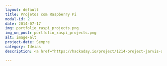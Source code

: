 ```yaml
---
layout: default
title: Projetos com Raspberry Pi
modal-id: 2
date: 2014-07-17
img: portfolio_raspi_projects.png
img_on_post: portfolio_raspi_projects.png
alt: image-alt
project-date: Sempre
category: Ideias
description: <a href="https://hackaday.io/project/1214-project-jarvis-ai-home-automation-assistant"><strong>Jarvis - Inteligência Artificial em casa (em inglês)</strong></a> <br/><br/> <strong>Descrição:</strong> esse projeto promete utilisar uma solução baseada em Inteligência Artificial (IA) para reduzir o consumo de energia de sua casa e para oferecer um assistente pessoal artificial. As decisões são tomadas de acordo com o ambiente. Por exemplo, o seu novo assistente é capaz de ativar a máquina de café antes do usuário acordar, ou pode receber ordens como para apagar todas as luzes da casa. <br/><br/> <a href="http://www.techtudo.com.br/noticias/noticia/2015/04/internautas-criam-videogame-portatil-usando-raspberry-pi-saiba-como.html">Videogame portátil</a> <br/><br/> <strong>Descrição:</strong> uma idéia criativa para os fãs de videogame que querem desenvolver a própria console portátil. <br/><br/> <a href="http://www.techtudo.com.br/noticias/noticia/2015/02/impressora-feita-com-raspberry-pi-e-economica-e-nao-usa-tinta-conheca.html">Impressora econômica </a> <br/><br/> <strong>Descrição:</strong> Pipsta é uma impressora térmica compacta, silenciosa e simples de usar que pode ser criada a partir de um Raspberry Pi. O modelo, que não faz o uso de tinta, promete ser mais um sucesso entre os desenvolvedores e amadores que gostam de projetos de construção utilizando o microcomputador.

---
```

